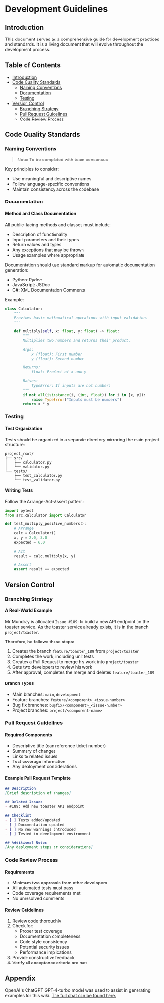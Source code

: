 # Development Guidelines

## Introduction
This document serves as a comprehensive guide for development practices and standards. It is a living document that will evolve throughout the development process.

## Table of Contents
- [Introduction](#introduction)
- [Code Quality Standards](#code-quality-standards)
  - [Naming Conventions](#naming-conventions)
  - [Documentation](#documentation)
  - [Testing](#testing)
- [Version Control](#version-control)
  - [Branching Strategy](#branching-strategy)
  - [Pull Request Guidelines](#pull-request-guidelines)
  - [Code Review Process](#code-review-process)

## Code Quality Standards

### Naming Conventions
> Note: To be completed with team consensus

Key principles to consider:
- Use meaningful and descriptive names
- Follow language-specific conventions
- Maintain consistency across the codebase

### Documentation

#### Method and Class Documentation
All public-facing methods and classes must include:
- Description of functionality
- Input parameters and their types
- Return values and types
- Any exceptions that may be thrown
- Usage examples where appropriate

Documentation should use standard markup for automatic documentation generation:
- Python: Pydoc
- JavaScript: JSDoc
- C#: XML Documentation Comments

Example:

```python
class Calculator:
    """
    Provides basic mathematical operations with input validation.
    """

    def multiply(self, x: float, y: float) -> float:
        """
        Multiplies two numbers and returns their product.

        Args:
            x (float): First number
            y (float): Second number

        Returns:
            float: Product of x and y

        Raises:
            TypeError: If inputs are not numbers
        """
        if not all(isinstance(i, (int, float)) for i in [x, y]):
            raise TypeError("Inputs must be numbers")
        return x * y
```

### Testing

#### Test Organization
Tests should be organized in a separate directory mirroring the main project structure:

```
project_root/
├── src/
│   ├── calculator.py
│   └── validator.py
└── tests/
    ├── test_calculator.py
    └── test_validator.py
```

#### Writing Tests
Follow the Arrange-Act-Assert pattern:

```python
import pytest
from src.calculator import Calculator

def test_multiply_positive_numbers():
    # Arrange
    calc = Calculator()
    x, y = 2.0, 3.0
    expected = 6.0

    # Act
    result = calc.multiply(x, y)

    # Assert
    assert result == expected
```

## Version Control

### Branching Strategy

#### A Real-World Example
Mr Mundray is allocated `Issue #189`: to build a new API endpoint on the toaster service. As the toaster service already exists, it is in the branch `project/toaster`.

Therefore, he follows these steps:
1. Creates the branch `feature/toaster_189` from `project/toaster`
2. Completes the work, including unit tests
3. Creates a Pull Request to merge his work into `project/toaster`
4. Gets two developers to review his work
5. After approval, completes the merge and deletes `feature/toaster_189`

#### Branch Types
- Main branches: `main`, `development`
- Feature branches: `feature/<component>_<issue-number>`
- Bug fix branches: `bugfix/<component>_<issue-number>`
- Project branches: `project/<component-name>`

### Pull Request Guidelines

#### Required Components
- Descriptive title (can reference ticket number)
- Summary of changes
- Links to related issues
- Test coverage information
- Any deployment considerations

#### Example Pull Request Template
```markdown
## Description
[Brief description of changes]

## Related Issues
- #189: Add new toaster API endpoint

## Checklist
- [ ] Tests added/updated
- [ ] Documentation updated
- [ ] No new warnings introduced
- [ ] Tested in development environment

## Additional Notes
[Any deployment steps or considerations]
```

### Code Review Process

#### Requirements
- Minimum two approvals from other developers
- All automated tests must pass
- Code coverage requirements met
- No unresolved comments

#### Review Guidelines
1. Review code thoroughly
2. Check for:
   - Proper test coverage
   - Documentation completeness
   - Code style consistency
   - Potential security issues
   - Performance implications
3. Provide constructive feedback
4. Verify all acceptance criteria are met

## Appendix

OpenAI's ChatGPT GPT-4-turbo model was used to assist in generating examples for this wiki. [The full chat can be found here.](https://chatgpt.com/share/679fb52b-e050-8007-b826-53a3871afa0e)